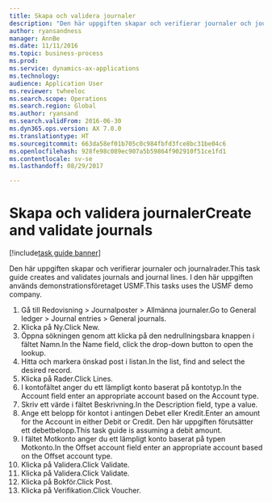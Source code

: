 ```yaml
--- 
title: Skapa och validera journaler
description: "Den här uppgiften skapar och verifierar journaler och journalrader."
author: ryansandness
manager: AnnBe
ms.date: 11/11/2016
ms.topic: business-process
ms.prod: 
ms.service: dynamics-ax-applications
ms.technology: 
audience: Application User
ms.reviewer: twheeloc
ms.search.scope: Operations
ms.search.region: Global
ms.author: ryansand
ms.search.validFrom: 2016-06-30
ms.dyn365.ops.version: AX 7.0.0
ms.translationtype: HT
ms.sourcegitcommit: 663da58ef01b705c0c984fbfd3fce8bc31be04c6
ms.openlocfilehash: 928fe98c089ec907a5b59864f902910f51ce1fd1
ms.contentlocale: sv-se
ms.lasthandoff: 08/29/2017

---
```

# <a name="create-and-validate-journals"></a><span data-ttu-id="6ec25-103">Skapa och validera journaler</span><span class="sxs-lookup"><span data-stu-id="6ec25-103">Create and validate journals</span></span>

[!include[task guide banner](../../includes/task-guide-banner.md)]

<span data-ttu-id="6ec25-104">Den här uppgiften skapar och verifierar journaler och journalrader.</span><span class="sxs-lookup"><span data-stu-id="6ec25-104">This task guide creates and validates journals and journal lines.</span></span> <span data-ttu-id="6ec25-105">I den här uppgiften används demonstrationsföretaget USMF.</span><span class="sxs-lookup"><span data-stu-id="6ec25-105">This tasks uses the USMF demo company.</span></span>  



1. <span data-ttu-id="6ec25-106">Gå till Redovisning > Journalposter > Allmänna journaler.</span><span class="sxs-lookup"><span data-stu-id="6ec25-106">Go to General ledger > Journal entries > General journals.</span></span>
2. <span data-ttu-id="6ec25-107">Klicka på Ny.</span><span class="sxs-lookup"><span data-stu-id="6ec25-107">Click New.</span></span>
3. <span data-ttu-id="6ec25-108">Öppna sökningen genom att klicka på den nedrullningsbara knappen i fältet Namn.</span><span class="sxs-lookup"><span data-stu-id="6ec25-108">In the Name field, click the drop-down button to open the lookup.</span></span>
4. <span data-ttu-id="6ec25-109">Hitta och markera önskad post i listan.</span><span class="sxs-lookup"><span data-stu-id="6ec25-109">In the list, find and select the desired record.</span></span>
5. <span data-ttu-id="6ec25-110">Klicka på Rader.</span><span class="sxs-lookup"><span data-stu-id="6ec25-110">Click Lines.</span></span>
6. <span data-ttu-id="6ec25-111">I kontofältet anger du ett lämpligt konto baserat på kontotyp.</span><span class="sxs-lookup"><span data-stu-id="6ec25-111">In the Account field enter an appropriate account based on the Account type.</span></span>
7. <span data-ttu-id="6ec25-112">Skriv ett värde i fältet Beskrivning.</span><span class="sxs-lookup"><span data-stu-id="6ec25-112">In the Description field, type a value.</span></span>
8. <span data-ttu-id="6ec25-113">Ange ett belopp för kontot i antingen Debet eller Kredit.</span><span class="sxs-lookup"><span data-stu-id="6ec25-113">Enter an amount for the Account in either Debit or Credit.</span></span> <span data-ttu-id="6ec25-114">Den här uppgiften förutsätter ett debetbelopp.</span><span class="sxs-lookup"><span data-stu-id="6ec25-114">This task guide is assuming a debit amount.</span></span>
9. <span data-ttu-id="6ec25-115">I fältet Motkonto anger du ett lämpligt konto baserat på typen Motkonto.</span><span class="sxs-lookup"><span data-stu-id="6ec25-115">In the Offset account field enter an appropriate account based on the Offset account type.</span></span>
10. <span data-ttu-id="6ec25-116">Klicka på Validera.</span><span class="sxs-lookup"><span data-stu-id="6ec25-116">Click Validate.</span></span>
11. <span data-ttu-id="6ec25-117">Klicka på Validera.</span><span class="sxs-lookup"><span data-stu-id="6ec25-117">Click Validate.</span></span>
12. <span data-ttu-id="6ec25-118">Klicka på Bokför.</span><span class="sxs-lookup"><span data-stu-id="6ec25-118">Click Post.</span></span>
13. <span data-ttu-id="6ec25-119">Klicka på Verifikation.</span><span class="sxs-lookup"><span data-stu-id="6ec25-119">Click Voucher.</span></span>


